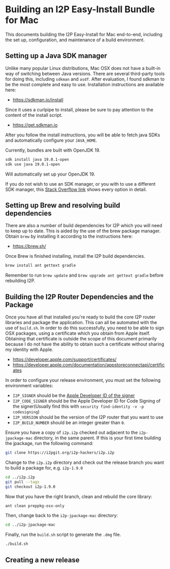 Building an I2P Easy-Install Bundle for Mac
===========================================

This documents building the I2P Easy-Install for Mac end-to-end, including the
set up, configuration, and maintenance of a build environment.

Setting up a Java SDK manager
-----------------------------

Unlike many popular Linux distributions, Mac OSX does not have a built-in way
of switching between Java versions. There are several third-party tools for
doing this, including `sdkman` and `asdf`. After evaluation, I found
sdkman to be the most complete and easy to use. Installation instructions are
available here:

- https://sdkman.io/install

Since it uses a curlpipe to install, please be sure to pay attention to the
content of the install script.

- https://get.sdkman.io

After you follow the install instructions, you will be able to fetch java SDKs
and automatically configure your `JAVA_HOME`.

Currently, bundles are built with OpenJDK 19.

```sh
sdk install java 19.0.1-open
sdk use java 19.0.1-open
```

Will automatically set up your OpenJDK 19.

If you do not wish to use an SDK manager, or you with to use a different SDK
manager, this [Stack Overflow link](https://stackoverflow.com/questions/52524112/how-do-i-install-java-on-mac-osx-allowing-version-switching)
shows every option in detail.

Setting up Brew and resolving build dependencies
------------------------------------------------

There are also a number of build dependencies for I2P which you will need to
keep up to date. This is aided by the use of the brew package manager. Obtain
`brew` by installing it according to the instructions here:

- https://brew.sh/

Once Brew is finished installing, install the I2P build dependencies.

```sh
brew install ant gettext gradle
```

Remember to run `brew update` and `brew upgrade ant gettext gradle` before
rebuilding I2P.

Building the I2P Router Dependencies and the Package
----------------------------------------------------

Once you have all that installed you're ready to build the core I2P router
libraries and package the application. This can all be automated with the use
of `build.sh`. In order to do this successfully, you need to be able to sign
OSX packages, using a certificate which you obtain from Apple itself. Obtaining
that certificate is outside the scope of this document primarily because I do
not have the ability to obtain such a certificate without sharing my identity
with Apple.

 - https://developer.apple.com/support/certificates/
 - https://developer.apple.com/documentation/appstoreconnectapi/certificates

In order to configure your release environment, you must set the following
environment variables:

 - `I2P_SIGNER` should be the [Apple Developer ID of the signer](https://developer.apple.com/support/developer-id/)
 - `I2P_CODE_SIGNER` should be the Apple Developer ID for Code Signing of the signer(Usually find this with `security find-identity -v -p codesigning`)
 - `I2P_VERSION` should be the version of the I2P router that you want to use
 - `I2P_BUILD_NUMBER` should be an integer greater than `0`.

Ensure you have a copy of `i2p.i2p` checked out adjacent to the
`i2p-jpackage-mac` directory, in the same parent. If this is your first time
building the jpackage, run the following command:

```sh
git clone https://i2pgit.org/i2p-hackers/i2p.i2p
```

Change to the `i2p.i2p` directory and check out the release branch you want to
build a package for, e.g. `i2p-1.9.0`

```sh
cd ../i2p.i2p
git pull --tags
git checkout i2p-1.9.0
```

Now that you have the right branch, clean and rebuild the core library:

```sh
ant clean preppkg-osx-only
```

Then, change back to the `i2p-jpackage-mac` directory:

```sh
cd ../i2p-jpackage-mac
```

Finally, run the `build.sh` script to generate the `.dmg` file.

```sh
./build.sh
```

Creating a new release
----------------------

